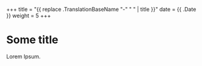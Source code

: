 +++
title = "{{ replace .TranslationBaseName "-" " " | title }}"
date =  {{ .Date }}
weight = 5
+++

# Some title

Lorem Ipsum.